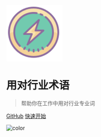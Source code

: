 
<img src="_media/logo.svg" width="150"/>

# 用对行业术语

> 帮助你在工作中用对行业专业词

[GitHub](https://github.com/biezhi/industry-glossary)
[快速开始](#通用术语)


![color](#b3daff)
